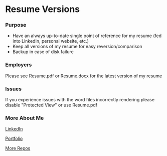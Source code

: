 # Resume Versions

### Purpose

 - Have an always up-to-date single point of reference for my resume (fed into LinkedIn, personal website, etc.)
 - Keep all versions of my resume for easy reversion/comparison
 - Backup in case of disk failure

### Employers

Please see Resume.pdf or Resume.docx for the latest version of my resume

### Issues

If you experience issues with the word files incorrectly rendering please disable "Protected View" or use Resume.pdf

### More About Me

[LinkedIn](https://www.linkedin.com/in/spencershadley)

[Portfolio](http://spencer-shadley.github.io/)

[More Repos](https://github.com/spencer-shadley?tab=repositories)
